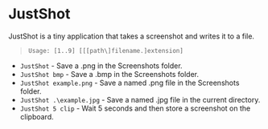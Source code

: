 # JustShot

JustShot is a tiny application that takes a screenshot and writes it to a file.

 > `Usage: [1..9] [[[path\]filename.]extension]`

* `JustShot` - Save a .png in the Screenshots folder.
* `JustShot bmp` - Save a .bmp in the Screenshots folder. 
* `JustShot example.png` - Save a named .png file in the Screenshots folder.
* `JustShot .\example.jpg` - Save a named .jpg file in the current directory.
* `JustShot 5 clip` - Wait 5 seconds and then store a screenshot on the clipboard.
